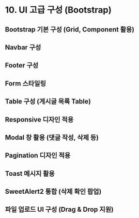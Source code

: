 # 10. UI 고급 구성 (Bootstrap)

## Bootstrap 기본 구성 (Grid, Component 활용)

## Navbar 구성

## Footer 구성

## Form 스타일링

## Table 구성 (게시글 목록 Table)

## Responsive 디자인 적용

## Modal 창 활용 (댓글 작성, 삭제 등)

## Pagination 디자인 적용

## Toast 메시지 활용

## SweetAlert2 통합 (삭제 확인 팝업)

## 파일 업로드 UI 구성 (Drag & Drop 지원)